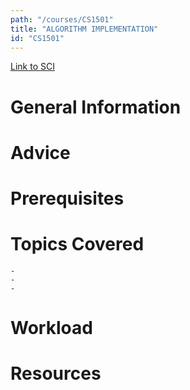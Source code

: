 ```yaml
---
path: "/courses/CS1501"
title: "ALGORITHM IMPLEMENTATION"
id: "CS1501"
---
```


[Link to SCI]("http://courses.sci.pitt.edu/courses/courses/view/CS-1501")

# General Information

# Advice

# Prerequisites

<!-- PREREQ_REPLACEMENT (Do not remove) -->

<!-- END PREREQ_REPLACEMENT (Do not remove) -->

# Topics Covered

    -
    -
    -

# Workload

<!-- TESTIMONIALS
# Testimonials
This gets replaced with Gatsby, its
data comes from Google Sheets for easier
editing!
-->

# Resources
